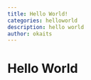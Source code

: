 ```yaml
---
title: Hello World!
categories: helloworld
description: hello world
author: okaits
---
```

# Hello World
